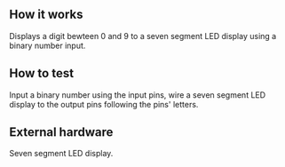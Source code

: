 <!---

This file is used to generate your project datasheet. Please fill in the information below and delete any unused
sections.

You can also include images in this folder and reference them in the markdown. Each image must be less than
512 kb in size, and the combined size of all images must be less than 1 MB.
-->

## How it works

Displays a digit bewteen 0 and 9 to a seven segment LED display using a binary number input.

## How to test

Input a binary number using the input pins, wire a seven segment LED display to the output pins following the pins' letters.

## External hardware

Seven segment LED display.
